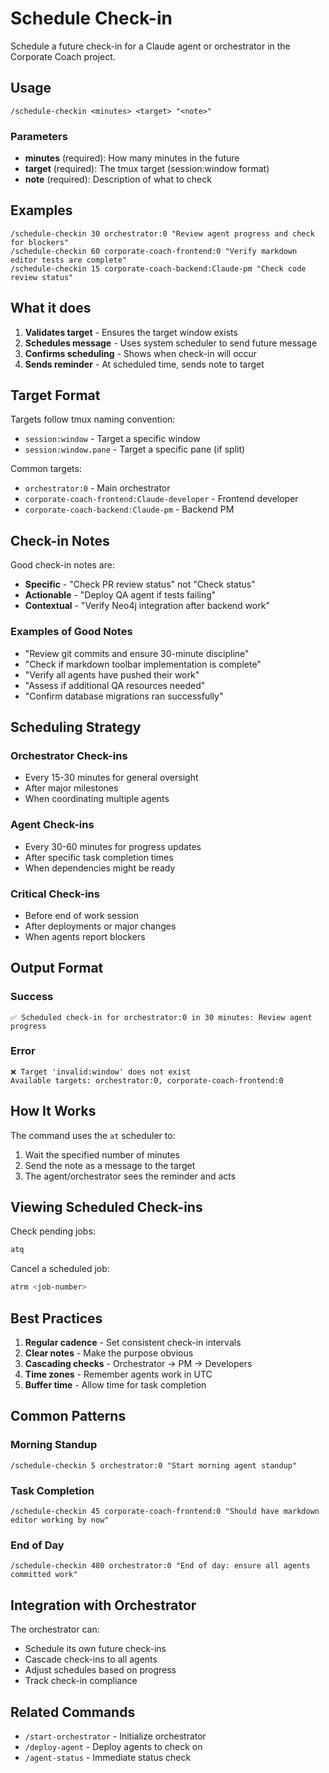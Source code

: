 # Schedule Check-in

Schedule a future check-in for a Claude agent or orchestrator in the Corporate Coach project.

## Usage

```
/schedule-checkin <minutes> <target> "<note>"
```

### Parameters

- **minutes** (required): How many minutes in the future
- **target** (required): The tmux target (session:window format)
- **note** (required): Description of what to check

## Examples

```
/schedule-checkin 30 orchestrator:0 "Review agent progress and check for blockers"
/schedule-checkin 60 corporate-coach-frontend:0 "Verify markdown editor tests are complete"
/schedule-checkin 15 corporate-coach-backend:Claude-pm "Check code review status"
```

## What it does

1. **Validates target** - Ensures the target window exists
2. **Schedules message** - Uses system scheduler to send future message
3. **Confirms scheduling** - Shows when check-in will occur
4. **Sends reminder** - At scheduled time, sends note to target

## Target Format

Targets follow tmux naming convention:

- `session:window` - Target a specific window
- `session:window.pane` - Target a specific pane (if split)

Common targets:

- `orchestrator:0` - Main orchestrator
- `corporate-coach-frontend:Claude-developer` - Frontend developer
- `corporate-coach-backend:Claude-pm` - Backend PM

## Check-in Notes

Good check-in notes are:

- **Specific** - "Check PR review status" not "Check status"
- **Actionable** - "Deploy QA agent if tests failing"
- **Contextual** - "Verify Neo4j integration after backend work"

### Examples of Good Notes

- "Review git commits and ensure 30-minute discipline"
- "Check if markdown toolbar implementation is complete"
- "Verify all agents have pushed their work"
- "Assess if additional QA resources needed"
- "Confirm database migrations ran successfully"

## Scheduling Strategy

### Orchestrator Check-ins

- Every 15-30 minutes for general oversight
- After major milestones
- When coordinating multiple agents

### Agent Check-ins

- Every 30-60 minutes for progress updates
- After specific task completion times
- When dependencies might be ready

### Critical Check-ins

- Before end of work session
- After deployments or major changes
- When agents report blockers

## Output Format

### Success

```
✅ Scheduled check-in for orchestrator:0 in 30 minutes: Review agent progress
```

### Error

```
❌ Target 'invalid:window' does not exist
Available targets: orchestrator:0, corporate-coach-frontend:0
```

## How It Works

The command uses the `at` scheduler to:

1. Wait the specified number of minutes
2. Send the note as a message to the target
3. The agent/orchestrator sees the reminder and acts

## Viewing Scheduled Check-ins

Check pending jobs:

```bash
atq
```

Cancel a scheduled job:

```bash
atrm <job-number>
```

## Best Practices

1. **Regular cadence** - Set consistent check-in intervals
2. **Clear notes** - Make the purpose obvious
3. **Cascading checks** - Orchestrator → PM → Developers
4. **Time zones** - Remember agents work in UTC
5. **Buffer time** - Allow time for task completion

## Common Patterns

### Morning Standup

```
/schedule-checkin 5 orchestrator:0 "Start morning agent standup"
```

### Task Completion

```
/schedule-checkin 45 corporate-coach-frontend:0 "Should have markdown editor working by now"
```

### End of Day

```
/schedule-checkin 480 orchestrator:0 "End of day: ensure all agents committed work"
```

## Integration with Orchestrator

The orchestrator can:

- Schedule its own future check-ins
- Cascade check-ins to all agents
- Adjust schedules based on progress
- Track check-in compliance

## Related Commands

- `/start-orchestrator` - Initialize orchestrator
- `/deploy-agent` - Deploy agents to check on
- `/agent-status` - Immediate status check
